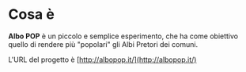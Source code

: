 # Cosa è
**Albo POP** è un piccolo e semplice esperimento, che ha come obiettivo quello di rendere più "popolari" gli Albi Pretori dei comuni.

L'URL del progetto è [http://albopop.it/](http://albopop.it/)
